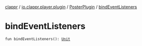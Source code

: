 [clappr](../../index.md) / [io.clappr.player.plugin](../index.md) / [PosterPlugin](index.md) / [bindEventListeners](./bind-event-listeners.md)

# bindEventListeners

`fun bindEventListeners(): `[`Unit`](https://kotlinlang.org/api/latest/jvm/stdlib/kotlin/-unit/index.html)